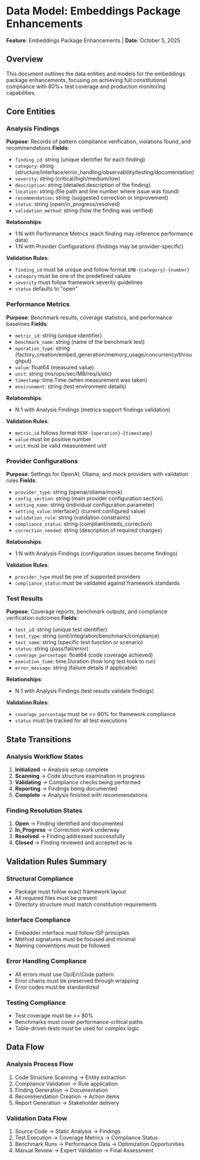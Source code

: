 # Data Model: Embeddings Package Enhancements

**Feature**: Embeddings Package Enhancements | **Date**: October 5, 2025

## Overview
This document outlines the data entities and models for the embeddings package enhancements, focusing on achieving full constitutional compliance with 80%+ test coverage and production monitoring capabilities.

## Core Entities

### Analysis Findings
**Purpose**: Records of pattern compliance verification, violations found, and recommendations
**Fields**:
- `finding_id`: string (unique identifier for each finding)
- `category`: string (structure/interface/error_handling/observability/testing/documentation)
- `severity`: string (critical/high/medium/low)
- `description`: string (detailed description of the finding)
- `location`: string (file path and line number where issue was found)
- `recommendation`: string (suggested correction or improvement)
- `status`: string (open/in_progress/resolved)
- `validation_method`: string (how the finding was verified)

**Relationships**:
- 1:N with Performance Metrics (each finding may reference performance data)
- 1:N with Provider Configurations (findings may be provider-specific)

**Validation Rules**:
- `finding_id` must be unique and follow format `EMB-{category}-{number}`
- `category` must be one of the predefined values
- `severity` must follow framework severity guidelines
- `status` defaults to "open"

### Performance Metrics
**Purpose**: Benchmark results, coverage statistics, and performance baselines
**Fields**:
- `metric_id`: string (unique identifier)
- `benchmark_name`: string (name of the benchmark test)
- `operation_type`: string (factory_creation/embed_generation/memory_usage/concurrency/throughput)
- `value`: float64 (measured value)
- `unit`: string (ms/ops/sec/MB/req/s/etc)
- `timestamp`: time.Time (when measurement was taken)
- `environment`: string (test environment details)

**Relationships**:
- N:1 with Analysis Findings (metrics support findings validation)

**Validation Rules**:
- `metric_id` follows format `PERF-{operation}-{timestamp}`
- `value` must be positive number
- `unit` must be valid measurement unit

### Provider Configurations
**Purpose**: Settings for OpenAI, Ollama, and mock providers with validation rules
**Fields**:
- `provider_type`: string (openai/ollama/mock)
- `config_section`: string (main provider configuration section)
- `setting_name`: string (individual configuration parameter)
- `setting_value`: interface{} (current configured value)
- `validation_rule`: string (validation constraints)
- `compliance_status`: string (compliant/needs_correction)
- `correction_needed`: string (description of required changes)

**Relationships**:
- 1:N with Analysis Findings (configuration issues become findings)

**Validation Rules**:
- `provider_type` must be one of supported providers
- `compliance_status` must be validated against framework standards

### Test Results
**Purpose**: Coverage reports, benchmark outputs, and compliance verification outcomes
**Fields**:
- `test_id`: string (unique test identifier)
- `test_type`: string (unit/integration/benchmark/compliance)
- `test_name`: string (specific test function or scenario)
- `status`: string (pass/fail/error)
- `coverage_percentage`: float64 (code coverage achieved)
- `execution_time`: time.Duration (how long test took to run)
- `error_message`: string (failure details if applicable)

**Relationships**:
- N:1 with Analysis Findings (test results validate findings)

**Validation Rules**:
- `coverage_percentage` must be >= 80% for framework compliance
- `status` must be tracked for all test executions

## State Transitions

### Analysis Workflow States
1. **Initialized** → Analysis setup complete
2. **Scanning** → Code structure examination in progress
3. **Validating** → Compliance checks being performed
4. **Reporting** → Findings being documented
5. **Complete** → Analysis finished with recommendations

### Finding Resolution States
1. **Open** → Finding identified and documented
2. **In_Progress** → Correction work underway
3. **Resolved** → Finding addressed successfully
4. **Closed** → Finding reviewed and accepted as-is

## Validation Rules Summary

### Structural Compliance
- Package must follow exact framework layout
- All required files must be present
- Directory structure must match constitution requirements

### Interface Compliance
- Embedder interface must follow ISP principles
- Method signatures must be focused and minimal
- Naming conventions must be followed

### Error Handling Compliance
- All errors must use Op/Err/Code pattern
- Error chains must be preserved through wrapping
- Error codes must be standardized

### Testing Compliance
- Test coverage must be >= 80%
- Benchmarks must cover performance-critical paths
- Table-driven tests must be used for complex logic

## Data Flow

### Analysis Process Flow
1. Code Structure Scanning → Entity extraction
2. Compliance Validation → Rule application
3. Finding Generation → Documentation
4. Recommendation Creation → Action items
5. Report Generation → Stakeholder delivery

### Validation Data Flow
1. Source Code → Static Analysis → Findings
2. Test Execution → Coverage Metrics → Compliance Status
3. Benchmark Runs → Performance Data → Optimization Opportunities
4. Manual Review → Expert Validation → Final Assessment